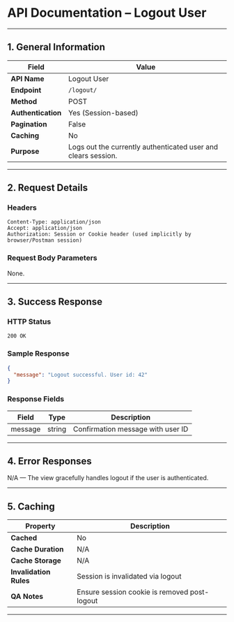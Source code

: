 # API Documentation – Logout User

---

## 1. General Information

| Field              | Value                                                         |
|--------------------|---------------------------------------------------------------|
| **API Name**       | Logout User                                                   |
| **Endpoint**       | `/logout/`                                                    |
| **Method**         | POST                                                          |
| **Authentication** | Yes (Session-based)                                           |
| **Pagination**     | False                                                         |
| **Caching**        | No                                                            |
| **Purpose**        | Logs out the currently authenticated user and clears session. |

---

## 2. Request Details

### Headers

```http
Content-Type: application/json
Accept: application/json
Authorization: Session or Cookie header (used implicitly by browser/Postman session)
```

### Request Body Parameters

None.

---

## 3. Success Response

### HTTP Status

`200 OK`

### Sample Response

```json
{
  "message": "Logout successful. User id: 42"
}
```

### Response Fields

| Field    | Type   | Description                           |
|----------|--------|---------------------------------------|
| message  | string | Confirmation message with user ID     |

---

## 4. Error Responses

N/A — The view gracefully handles logout if the user is authenticated.

---

## 5. Caching

| Property               | Description                                           |
|------------------------|-------------------------------------------------------|
| **Cached**             | No                                                    |
| **Cache Duration**     | N/A                                                   |
| **Cache Storage**      | N/A                                                   |
| **Invalidation Rules** | Session is invalidated via logout                    |
| **QA Notes**           | Ensure session cookie is removed post-logout          |

---
